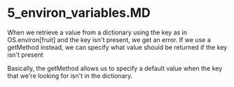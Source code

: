 # 5_environ_variables.MD

When we retrieve a value from a dictionary using the key as in OS.environ[fruit] and the key isn't present, we get an error. If we use a getMethod instead, we can specify what value should be returned if the key isn't present

Basically, the getMethod allows us to specify a default value when the key that we're looking for isn't in the dictionary.

